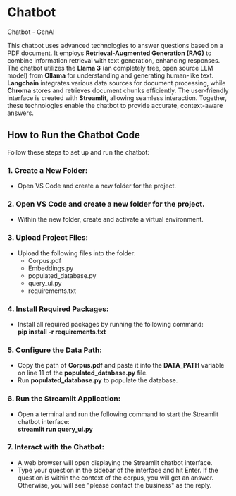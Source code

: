# Chatbot
Chatbot - GenAI  

This chatbot uses advanced technologies to answer questions based on a PDF document. It employs **Retrieval-Augmented Generation (RAG)** to combine information retrieval with text generation, enhancing responses. The chatbot utilizes the **Llama 3** (an completely free, open source LLM model) from **Ollama** for understanding and generating human-like text. **Langchain** integrates various data sources for document processing, while **Chroma** stores and retrieves document chunks efficiently. The user-friendly interface is created with **Streamlit**, allowing seamless interaction. Together, these technologies enable the chatbot to provide accurate, context-aware answers.<br>

## How to Run the Chatbot Code  
Follow these steps to set up and run the chatbot:  

### 1. Create a New Folder:  
 * Open VS Code and create a new folder for the project.

### 2. Open VS Code and create a new folder for the project.  
 * Within the new folder, create and activate a virtual environment.

### 3. Upload Project Files:

  * Upload the following files into the folder:
    * Corpus.pdf
    * Embeddings.py
    * populated_database.py
    * query_ui.py
    * requirements.txt

### 4. Install Required Packages:
 * Install all required packages by running the following command:<br>
   **pip install -r requirements.txt**
   
### 5. Configure the Data Path:
 * Copy the path of **Corpus.pdf** and paste it into the **DATA_PATH** variable on line 11 of      the **populated_database.py** file.
 * Run **populated_database.py** to populate the database.

### 6. Run the Streamlit Application:
 * Open a terminal and run the following command to start the Streamlit chatbot interface:<br>
   **streamlit run query_ui.py**

### 7. Interact with the Chatbot:
 * A web browser will open displaying the Streamlit chatbot interface.
 * Type your question in the sidebar of the interface and hit Enter. If the question is within     the context of the corpus, you will get an answer. Otherwise, you will see "please contact      the business" as the reply.
 

